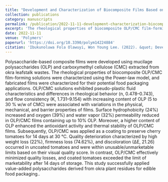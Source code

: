 ```yaml
---
title: "Development and Characterization of Biocomposite Films Based on Polysaccharides Derived from Okra Plant Waste for Food Packaging Application"
collection: publications
category: manuscripts
permalink: /publication/2022-11-11-development-characterization-biocomposite
excerpt: 'The rheological properties of biocomposite OLP/CMC film-forming solutions were characterized using the Power-law model, and fabricated films were characterized for their potential food packaging applications.'
date: 2022-11-11
venue: 'Polymers'
paperurl: 'https://doi.org/10.3390/polym14224884'
citation: 'Ibukunoluwa Fola Olawuyi, Won Young Lee. (2022). &quot; Development and Characterization of Biocomposite Films Based on Polysaccharides Derived from Okra Plant Waste for Food Packaging Application. &quot; <i>Polymers</i>. 14(22).'
---
```


Polysaccharide-based composite films were developed using mucilage polysaccharides (OLP) and carboxymethyl cellulose (CMC) extracted from okra leafstalk wastes. The rheological properties of biocomposite OLP/CMC film-forming solutions were characterized using the Power-law model, and fabricated films were characterized for their potential food packaging applications. OLP/CMC solutions exhibited pseudo-plastic fluid characteristics and differences in rheological behavior (n, 0.478–0.743), and flow consistency (K, 1.731–9.154) with increasing content of OLP (5 to 30 % w/w of CMC) were associated with variations in the physical, mechanical, and barrier properties of films. Surface hydrophobicity (24%) increased and oxygen (39%) and water vapor (32%) permeability reduced in OLP/CMC films containing up to 10% OLP. Moreover, a higher content of OLP enhanced the antioxidant activity and thermal stability of OLP/CMC films. Subsequently, OLP/CMC was applied as a coating to preserve cherry tomatoes for 14 days at 30 °C. Quality deterioration characterized by high weight loss (22%), firmness loss (74.62%), and discoloration (∆E, 21.26) occurred in uncoated tomatoes and were within unusable/unmarketable limits based on their visual quality score. In contrast, OLP/CMC effectively minimized quality losses, and coated tomatoes exceeded the limit of marketability after 14 days of storage. This study successfully applied value-added polysaccharides derived from okra plant residues for edible food packaging..
